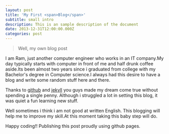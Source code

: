 ```yaml
---
layout: post
title: 'My First <span>Blog</span>'
subtitle: small intro
description: This is an sample description of the document
date: 2013-12-31T12:00:00.000Z
categories: post
---
```


> Well, my own blog post

I am Ram, just another computer engineer who works in an IT company.My day typically starts with computer in front of me and half drunk coffee aside.Its been almost two years since i graduated from college with my Bachelor's degree in Computer science.I always had this desire to have a blog and write some random stuff here and there.

Thanks to [github](http://github.com) and [jekyll](https://jekyllrb.com) you guys made my dream come true without spending a single penny. Although i struggled a lot in setting this blog, it was quiet a fun learning new stuff.

Well sometimes i think i am not good at written English. This blogging will help me to improve my skill.At this moment taking this baby step will do.

Happy coding!! Publishing this post proudly using github pages.
